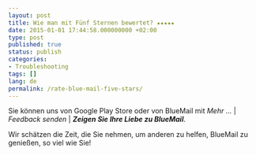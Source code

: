 ```yaml
---
layout: post
title: Wie man mit Fünf Sternen bewertet? ★★★★★
date: 2015-01-01 17:44:58.000000000 +02:00
type: post
published: true
status: publish
categories:
- Troubleshooting
tags: []
lang: de
permalink: /rate-blue-mail-five-stars/
---
```


Sie können uns von Google Play Store oder von BlueMail mit *Mehr ...* \| *Feedback senden* \| ***Zeigen Sie Ihre Liebe zu BlueMail***.

Wir schätzen die Zeit, die Sie nehmen, um anderen zu helfen, BlueMail zu genießen, so viel wie Sie!
